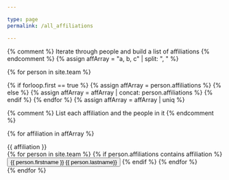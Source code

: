 ```yaml
---

type: page
permalink: /all_affiliations

---
```

{% comment %} Iterate through people and build a list of affiliations {% endcomment %}
{% assign affArray = "a, b, c" | split: ", " %}

{% for person in site.team %}

  {% if forloop.first == true %}
    {% assign affArray = person.affiliations %}
  {% else %}
    {% assign affArray = affArray | concat: person.affiliations %}
  {% endif %}
{% endfor %}
{% assign affArray = affArray | uniq %}

{% comment %} List each affiliation and the people in it {% endcomment %}

{% for affiliation in affArray %}
  <div class="card affiliation-list">
    <div class="card-header" data-toggle="collapse" data-target="#{{ affiliation }}">{{ affiliation }}</div>
    <div class="card-body collapse" id="{{ affiliation }}">
      {% for person in site.team %}
        {% if person.affiliations contains affiliation %}
          <button type="button" class="btn btn-block" onclick="window.location.assign('{{ '/' | relative_url }}people/#{{- person.firstname | append: person.lastname | replace: " ", "" -}}')">
            {{ person.firstname }} {{ person.lastname}}
          </button>
        {% endif %}
      {% endfor %}
    </div>
  </div>
{% endfor %}
